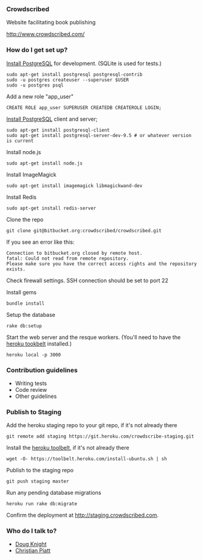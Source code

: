 ### Crowdscribed ###

Website facilitating book publishing

http://www.crowdscribed.com/

### How do I get set up? ###

[Install PostgreSQL](https://help.ubuntu.com/community/PostgreSQL) for development. (SQLite is used for tests.)
```
sudo apt-get install postgresql postgresql-contrib
sudo -u postgres createuser --superuser $USER
sudo -u postgres psql
```
Add a new role "app_user"
```
CREATE ROLE app_user SUPERUSER CREATEDB CREATEROLE LOGIN;
```
[Install PostgreSQL](https://help.ubuntu.com/community/PostgreSQL) client and server;

```
sudo apt-get install postgresql-client
sudo apt-get install postgresql-server-dev-9.5 # or whatever version is current
```

Install node.js
```
sudo apt-get install node.js
```

Install ImageMagick
```
sudo apt-get install imagemagick libmagickwand-dev
```

Install Redis
```
sudo apt-get install redis-server
```

Clone the repo
```
git clone git@bitbucket.org:crowdscribed/crowdscribed.git
```

If you see an error like this:
```
Connection to bitbucket.org closed by remote host.
fatal: Could not read from remote repository.
Please make sure you have the correct access rights and the repository exists.
```
 
Check firewall settings. SSH connection should be set to port 22 


Install gems
```
bundle install
```

Setup the database
```
rake db:setup
```

Start the web server and the resque workers. (You'll need to have the [heroku tookbelt](https://blog.heroku.com/the_heroku_toolbelt) installed.)
```
heroku local -p 3000
```

### Contribution guidelines ###

* Writing tests
* Code review
* Other guidelines

### Publish to Staging

Add the heroku staging repo to your git repo, if it's not already there
```
git remote add staging https://git.heroku.com/crowdscribe-staging.git
```

Install the [heroku toolbelt](https://toolbelt.heroku.com/), if it's not already there
```
wget -O- https://toolbelt.heroku.com/install-ubuntu.sh | sh
```

Publish to the staging repo
```
git push staging master
```

Run any pending database migrations
```
heroku run rake db:migrate
```

Confirm the deployment at http://staging.crowdscribed.com.

### Who do I talk to? ###

* [Doug Knight](mailto:doug.knight@crowdscribed.com)
* [Christian Piatt](mailto:christian.piatt@crowdscribed.com)